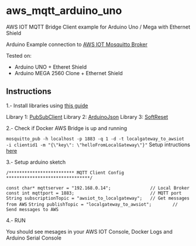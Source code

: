 # aws_mqtt_arduino_uno
AWS IOT MQTT Bridge Client example for Arduino Uno / Mega with Ethernet Shield

Arduino Example connection to [AWS IOT Mosquitto Broker](https://github.com/dnavarrom/aws_mosquitto_broker)

Tested on:

- Arduino UNO + Etheret Shield
- Arduino MEGA 2560 Clone + Ethernet Shield

## Instructions

1.- Install libraries using [this guide](https://www.arduino.cc/en/guide/libraries)

Library 1: [PubSubClient](https://github.com/knolleary/pubsubclient)
Library 2: [ArduinoJson](https://bblanchon.github.io/ArduinoJson/)
Library 3: [SoftReset](https://github.com/WickedDevice/SoftReset)


2.- Check if Docker AWS Bridge is up and running

`mosquitto_pub -h localhost -p 1883 -q 1 -d -t localgateway_to_awsiot  -i clientid1 -m "{\"key\": \"helloFromLocalGateway\"}"`
Setup intructions [here](https://github.com/dnavarrom/aws_mosquitto_broker)

3.- Setup arduino sketch

`/************************* MQTT Client Config ********************************/ `

`const char* mqttserver = "192.168.0.14";               // Local Broker`
`const int mqttport = 1883;                             // MQTT port`
`String subscriptionTopic = "awsiot_to_localgateway";   // Get messages from AWS`
`String publishTopic = "localgateway_to_awsiot";        // Send messages to AWS `

4.- RUN

You should see mesages in your AWS IOT Console, Docker Logs and Arduino Serial Console

